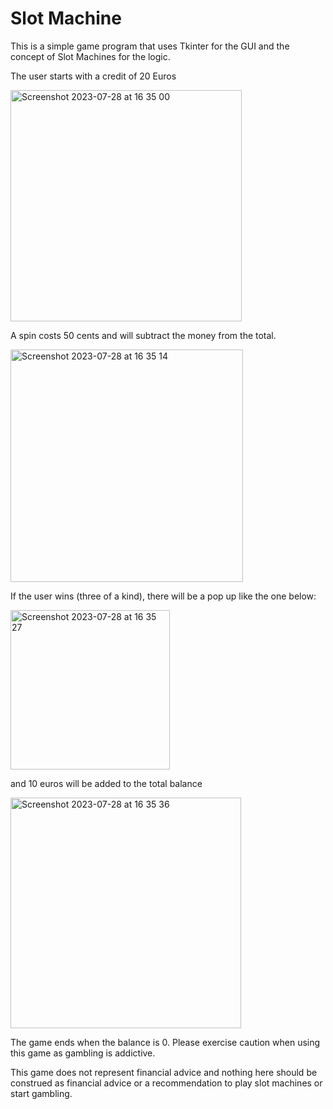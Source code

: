 # Slot Machine

This is a simple game program that uses Tkinter for the GUI and the concept of Slot Machines for the logic. 

The user starts with a credit of 20 Euros

<img width="370" alt="Screenshot 2023-07-28 at 16 35 00" src="https://github.com/Alex188dot/CorsoPython/assets/117444853/7495a6b1-f481-4c4d-bc69-433277ce7103">

A spin costs 50 cents and will subtract the money from the total. 

<img width="372" alt="Screenshot 2023-07-28 at 16 35 14" src="https://github.com/Alex188dot/CorsoPython/assets/117444853/2249ad15-22d8-42c3-a85f-50e1906cd181">

If the user wins (three of a kind), there will be a pop up like the one below:

<img width="255" alt="Screenshot 2023-07-28 at 16 35 27" src="https://github.com/Alex188dot/CorsoPython/assets/117444853/c3eab10a-f396-4f8e-a25d-75255af57473">

and 10 euros will be added to the total balance

<img width="369" alt="Screenshot 2023-07-28 at 16 35 36" src="https://github.com/Alex188dot/CorsoPython/assets/117444853/f47bcca0-91fb-490a-ac72-95b0fd6b8169">

The game ends when the balance is 0. Please exercise caution when using this game as gambling is addictive. 

This game does not represent financial advice and nothing here should be construed as financial advice or a recommendation to play slot machines or start gambling. 
